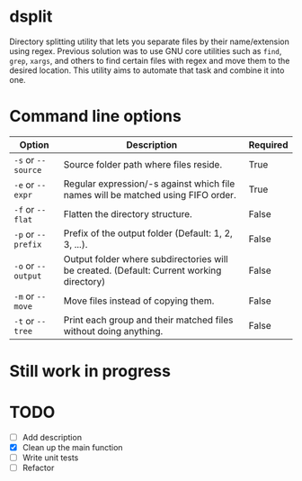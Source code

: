 # dsplit
Directory splitting utility that lets you separate files by their name/extension using regex. Previous solution was to use GNU core utilities such as `find`, `grep`, `xargs`, and others to find certain files with regex and move them to the desired location. This utility aims to automate that task and combine it into one.

# Command line options
| Option  | Description | Required |
| ------------- | ------------- | ------------- |
| `-s` or `--source` | Source folder path where files reside. | True |
| `-e` or `--expr` | Regular expression/-s against which file names will be matched using FIFO order. | True  |
| `-f` or `--flat` | Flatten the directory structure. | False |
| `-p` or `--prefix` | Prefix of the output folder (Default: 1, 2, 3, ...). | False |
| `-o` or `--output` | Output folder where subdirectories will be created. (Default: Current working directory) | False |
| `-m` or `--move` | Move files instead of copying them. | False |
| `-t` or `--tree` | Print each group and their matched files without doing anything. | False |

# Still work in progress

# TODO
- [ ] Add description
- [x] Clean up the main function
- [ ] Write unit tests
- [ ] Refactor
